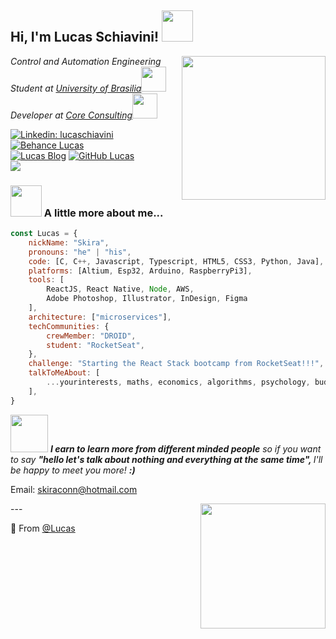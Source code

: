 <h2> Hi, I'm Lucas Schiavini! <img src="https://media.giphy.com/media/YrBidlMIUKks6gDBIx/giphy.gif" width="50"></h2>

<img align='right' src="https://media.giphy.com/media/yiehOhvKfUZdS/giphy.gif" width="230">
<p><em>Control and Automation Engineering<br/> Student at <a href="http://www.unb.br">University of Brasilia</a><img src="https://media.giphy.com/media/LpiVeIRgrqVsZJpM5H/giphy.gif" width="40"></br>Developer at <a href="http://coreconsulting.com.br/">Core Consulting</a><img src="https://media.giphy.com/media/8zldD29JNeLRK/giphy.gif" width="40"> 
</em></p>




[![Linkedin: lucaschiavini](https://img.shields.io/badge/-lucasSchiavini-blueviolet?style=flat-square&logo=Linkedin&logoColor=blue&link=https://www.linkedin.com/in/lucas-schiavini)](https://www.linkedin.com/in/lucas-schiavini/)
[![Behance Lucas](https://img.shields.io/badge/-SchiaviniDesigns-black?style=flat-square&logo=Behance&logoColor=orange&link=https://www.behance.net/schiavinidesign)](https://www.behance.net/schiavinidesign)
<br />
[![Lucas Blog](https://img.shields.io/badge/-SkiraIndustries-orange?style=flat-square&logo=WordPress&logoColor=white&link=https://skiraindustries.com)](https://skiraindustries.com)
[![GitHub Lucas](https://img.shields.io/github/followers/lucas?label=follow&style=social)](https://github.com/lschiavini)
<br />
![](https://komarev.com/ghpvc/?username=lschiavini&color=red)


### <img src="https://media.giphy.com/media/MFmYx2jAo1JfB6PTlp/giphy.gif" width="50"> A little more about me...  

```javascript
const Lucas = {
    nickName: "Skira",
    pronouns: "he" | "his",
    code: [C, C++, Javascript, Typescript, HTML5, CSS3, Python, Java],
    platforms: [Altium, Esp32, Arduino, RaspberryPi3],
    tools: [
        ReactJS, React Native, Node, AWS,
        Adobe Photoshop, Illustrator, InDesign, Figma
    ],
    architecture: ["microservices"],
    techCommunities: {
        crewMember: "DROID",
        student: "RocketSeat",
    },
    challenge: "Starting the React Stack bootcamp from RocketSeat!!!",
    talkToMeAbout: [
        ...yourinterests, maths, economics, algorithms, psychology, buddhism, technology, philosophy,
    ],
}
```




<img src="https://media.giphy.com/media/XcwJZc7pbopZIIEtDV/giphy.gif" width="60"> <em><b>I earn to learn more from different minded people</b> so if you want to say <b>"hello let's talk about nothing and everything at the same time", </b>I'll be happy to meet you more! <b>:)</b></em></img>

Email: skiraconn@hotmail.com

<img align='right' src="https://media.giphy.com/media/IvTFOQoPJTKU0/giphy.gif" width="200" />
---

🌱 From [@Lucas](https://github.com/lschiavini)